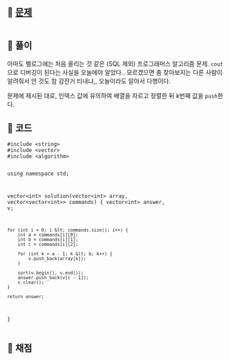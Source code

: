 <h2 id="🌽-문제">🌽 <a href="https://school.programmers.co.kr/learn/courses/30/lessons/42748">문제</a></h2>
<p><img alt="" src="https://velog.velcdn.com/images/coolgamja_/post/548c4e3e-4104-4c09-97f8-afd6cbaf6db2/image.png" /></p>
<h2 id="🥔-풀이">🥔 풀이</h2>
<p>아마도 벨로그에는 처음 올리는 것 같은 (SQL 제외) 프로그래머스 알고리즘 문제.
<code>cout</code>으로 디버깅이 된다는 사실을 오늘에야 알았다..
모르겠으면 좀 찾아보지는 다른 사람이 알려줘서 안 것도 참 감잔거 티내냐,,
오늘이라도 알아서 다행이다.</p>
<p>문제에 제시된 대로,
인덱스 값에 유의하여 배열을 자르고 정렬한 뒤 k번째 값을 <code>push</code>한다.</p>
<h2 id="🥬-코드">🥬 코드</h2>
<pre><code class="language-cpp">#include &lt;string&gt;
#include &lt;vector&gt;
#include &lt;algorithm&gt;

using namespace std;

vector&lt;int&gt; solution(vector&lt;int&gt; array, vector&lt;vector&lt;int&gt;&gt; commands) {
    vector&lt;int&gt; answer, v;

    for (int i = 0; i &lt; commands.size(); i++) {
        int a = commands[i][0];
        int b = commands[i][1];
        int c = commands[i][2];

        for (int k = a - 1; k &lt; b; k++) {
            v.push_back(array[k]);
        }

        sort(v.begin(), v.end());
        answer.push_back(v[c - 1]);
        v.clear();
    }

    return answer;
}</code></pre>
<h2 id="🥜-채점">🥜 채점</h2>
<p><img alt="" src="https://velog.velcdn.com/images/coolgamja_/post/e536b804-7f75-492a-964a-7005c80f9be1/image.png" /></p>